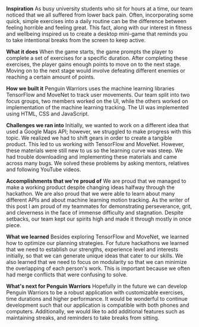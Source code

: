 **Inspiration**
As busy university students who sit for hours at a time, our team noticed that we all suffered from lower back pain. Often, incorporating some quick, simple exercises into a daily routine can be the difference between feeling horrible and feeling great. This fact, along with our interest in fitness and wellbeing inspired us to create a desktop mini-game that reminds you to take intentional breaks from the screen to keep active.

**What it does**
When the game starts, the game prompts the player to complete a set of exercises for a specific duration. After completing these exercises, the player gains enough points to move on to the next stage. Moving on to the next stage would involve defeating different enemies or reaching a certain amount of points.

**How we built it**
Penguin Warriors uses the machine learning libraries TensorFlow and MoveNet to track user movements. Our team split into two focus groups, two members worked on the UI, while the others worked on implementation of the machine learning tracking. The UI was implemented using HTML, CSS and JavaScript.

**Challenges we ran into**
Initially, we wanted to work on a different idea that used a Google Maps API; however, we struggled to make progress with this topic. We realized we had to shift gears in order to create a tangible product. This led to us working with TensorFlow and MoveNet. However, these materials were still new to us so the learning curve was steep. We had trouble downloading and implementing these materials and came across many bugs. We solved these problems by asking mentors, relatives and following YouTube videos.

**Accomplishments that we're proud of**
We are proud that we managed to make a working product despite changing ideas halfway through the hackathon. We are also proud that we were able to learn about many different APIs and about machine learning motion tracking. As the writer of this post I am proud of my teammates for demonstrating perseverance, grit, and cleverness in the face of immense difficulty and stagnation. Despite setbacks, our team kept our spirits high and made it through mostly in once piece.

**What we learned**
Besides exploring TensorFlow and MoveNet, we learned how to optimize our planning strategies. For future hackathons we learned that we need to establish our strengths, experience level and interests initially, so that we can generate unique ideas that cater to our skills. We also learned that we need to focus on modularity so that we can minimize the overlapping of each person's work. This is important because we often had merge conflicts that were confusing to solve.

**What's next for Penguin Warriors**
Hopefully in the future we can develop Penguin Warriors to be a robust application with customizable exercises, time durations and higher performance. It would be wonderful to continue development such that our application is compatible with both phones and computers. Additionally, we would like to add additional features such as maintaining streaks, and reminders to take breaks from sitting.

